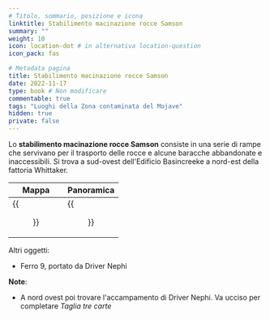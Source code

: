 ```yaml
---
# Titolo, sommario, posizione e icona
linktitle: Stabilimento macinazione rocce Samson
summary: ""
weight: 10
icon: location-dot # in alternativa location-question
icon_pack: fas

# Metadata pagina
title: Stabilimento macinazione rocce Samson
date: 2022-11-17
type: book # Non modificare
commentable: true
tags: "Luoghi della Zona contaminata del Mojave"
hidden: true
private: false
---
```


<div class="fnv">

Lo **stabilimento macinazione rocce Samson** consiste in una serie di rampe che servivano per il trasporto delle rocce e alcune baracche abbandonate e inaccessibili. Si trova a sud-ovest dell'Edificio Basincreeke a nord-est della fattoria Whittaker.

| Mappa                                    | Panoramica                           |
| ---------------------------------------- | ------------------------------------ |
| {{<figure src="fnv/Samson_Rock_Crushing_Plant_loc.webp">}} | {{<figure src="fnv/Samson_Rock_Crushing_Plant.webp">}} |

Altri oggetti:
- Ferro 9, portato da Driver Nephi

**Note**:
- A nord ovest poi trovare l'accampamento di Driver Nephi. Va ucciso per completare _Taglia tre carte_

</div>

